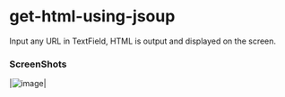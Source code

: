 # get-html-using-jsoup

Input any URL in TextField, HTML is output and displayed on the screen.

### ScreenShots

|![image](https://github.com/eotw95/parse-html-using-jsoup/assets/98305024/5e613660-e3af-4f05-b4f2-86442bc7c267)|
